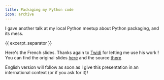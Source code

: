 ```yaml
---
title: Packaging my Python code
icon: archive
---
```


I gave another talk at my local Python meetup about Python packaging, and its mess.

{{ excerpt_separator }}

Here's the French slides. Thanks again to [Twidi](https://twidi.com) for letting me use his work ! You can find the original slides [here](http://twidi.github.io/django-packaging-talk/) and the source [there](https://github.com/twidi/django-packaging-talk).

<script async class="speakerdeck-embed" data-id="7a6f86188e8446ae86fd41c7d59aff84" data-ratio="1.33333333333333" src="//speakerdeck.com/assets/embed.js"></script>

English version will follow as soon as I give this presentation in an international context (or if you ask for it)!

